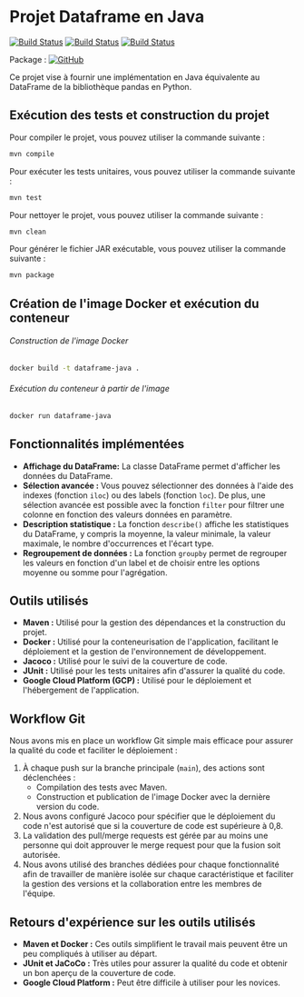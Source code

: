 # Projet Dataframe en Java
 [![Build Status](https://github.com/AliBay07/dataframe-java/actions/workflows/maven.yml/badge.svg)](https://github.com/AliBay07/dataframe-java/actions/workflows/maven.yml) [![Build Status](https://github.com/AliBay07/dataframe-java/actions/workflows/docker-image.yml/badge.svg)](https://github.com/AliBay07/dataframe-java/actions/workflows/docker-image.yml) [![Build Status](https://github.com/AliBay07/dataframe-java/actions/workflows/maven-publish.yml/badge.svg)](https://github.com/AliBay07/dataframe-java/actions/workflows/maven-publish.yml/) 

Package : [![GitHub](https://img.shields.io/badge/github-%23121011.svg?style=for-the-badge&logo=github&logoColor=white)](https://github.com/AliBay07/dataframe-java/packages/2123285)


Ce projet vise à fournir une implémentation en Java équivalente au DataFrame de la bibliothèque pandas en Python.

## Exécution des tests et construction du projet

Pour compiler le projet, vous pouvez utiliser la commande suivante :
```bash
mvn compile
```

Pour exécuter les tests unitaires, vous pouvez utiliser la commande suivante :
```bash
mvn test
```

Pour nettoyer le projet, vous pouvez utiliser la commande suivante :
```bash
mvn clean
```

Pour générer le fichier JAR exécutable, vous pouvez utiliser la commande suivante :
```bash
mvn package
```

## Création de l'image Docker et exécution du conteneur

###### Construction de l'image Docker
```bash
docker build -t dataframe-java .
```

###### Exécution du conteneur à partir de l'image
```bash
docker run dataframe-java
```

## Fonctionnalités implémentées

- **Affichage du DataFrame:** La classe DataFrame permet d'afficher les données du DataFrame.
- **Sélection avancée :** Vous pouvez sélectionner des données à l'aide des indexes (fonction `iloc`) ou des labels (fonction `loc`). De plus, une sélection avancée est possible avec la fonction `filter` pour filtrer une colonne en fonction des valeurs données en paramètre.
- **Description statistique :** La fonction `describe()` affiche les statistiques du DataFrame, y compris la moyenne, la valeur minimale, la valeur maximale, le nombre d'occurrences et l'écart type.
- **Regroupement de données :** La fonction `groupby` permet de regrouper les valeurs en fonction d'un label et de choisir entre les options moyenne ou somme pour l'agrégation.

## Outils utilisés

- **Maven :** Utilisé pour la gestion des dépendances et la construction du projet.
- **Docker :** Utilisé pour la conteneurisation de l'application, facilitant le déploiement et la gestion de l'environnement de développement.
- **Jacoco :** Utilisé pour le suivi de la couverture de code.
- **JUnit :** Utilisé pour les tests unitaires afin d'assurer la qualité du code.
- **Google Cloud Platform (GCP) :** Utilisé pour le déploiement et l'hébergement de l'application.

## Workflow Git

Nous avons mis en place un workflow Git simple mais efficace pour assurer la qualité du code et faciliter le déploiement :

1. À chaque push sur la branche principale (`main`), des actions sont déclenchées :
   - Compilation des tests avec Maven.
   - Construction et publication de l'image Docker avec la dernière version du code.
2. Nous avons configuré Jacoco pour spécifier que le déploiement du code n'est autorisé que si la couverture de code est supérieure à 0,8.
3. La validation des pull/merge requests est gérée par au moins une personne qui doit approuver le merge request pour que la fusion soit autorisée.
4. Nous avons utilisé des branches dédiées pour chaque fonctionnalité afin de travailler de manière isolée sur chaque caractéristique et faciliter la gestion des versions et la collaboration entre les membres de l'équipe.

## Retours d'expérience sur les outils utilisés

- **Maven et Docker :** Ces outils simplifient le travail mais peuvent être un peu compliqués à utiliser au départ.
- **JUnit et JaCoCo :** Très utiles pour assurer la qualité du code et obtenir un bon aperçu de la couverture de code.
- **Google Cloud Platform :** Peut être difficile à utiliser pour les novices.
